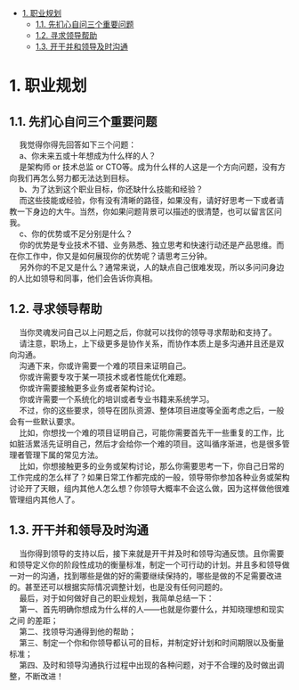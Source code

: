 
<!-- TOC -->

- [1. 职业规划](#1-职业规划)
    - [1.1. 先扪心自问三个重要问题](#11-先扪心自问三个重要问题)
    - [1.2. 寻求领导帮助](#12-寻求领导帮助)
    - [1.3. 开干并和领导及时沟通](#13-开干并和领导及时沟通)

<!-- /TOC -->

# 1. 职业规划
<!-- 
如何做好自己的职业规划？ 
https://mp.weixin.qq.com/s/IQJbROSwa6iDZ2Q3f_qBaQ
-->


## 1.1. 先扪心自问三个重要问题  
&emsp; 我觉得你得先回答如下三个问题：  
&emsp; a、你未来五或十年想成为什么样的人？  
&emsp; 是架构师 or 技术总监 or CTO等。成为什么样的人这是一个方向问题，没有方向我们再怎么努力都无法达到目标。  
&emsp; b、为了达到这个职业目标，你还缺什么技能和经验？  
&emsp; 而这些技能或经验，你有没有清晰的路径，如果没有，请好好思考一下或者请教一下身边的大牛。当然，你如果问题背景可以描述的很清楚，也可以留言区问我。  
&emsp; c、你的优势或不足分别是什么？  
&emsp; 你的优势是专业技术不错、业务熟悉、独立思考和快速行动还是产品思维。而在你工作中，你又是如何展现你的优势呢？请思考三分钟。  
&emsp; 另外你的不足又是什么？通常来说，人的缺点自己很难发现，所以多问问身边的人比如领导和同事，他们会告诉你真相。  

## 1.2. 寻求领导帮助
&emsp; 当你灵魂发问自己以上问题之后，你就可以找你的领导寻求帮助和支持了。  
&emsp; 请注意，职场上，上下级更多是协作关系，而协作本质上是多沟通并且还是双向沟通。  
&emsp; 沟通下来，你或许需要一个难的项目来证明自己。  
&emsp; 你或许需要专攻于某一项技术或者性能优化难题。  
&emsp; 你或许需要接触更多业务或者架构讨论。  
&emsp; 你或许需要一个系统化的培训或者专业书籍来系统学习。  
&emsp; 不过，你的这些要求，领导在团队资源、整体项目进度等全面考虑之后，一般会有一些默认要求。  
&emsp; 比如，你想找一个难的项目证明自己，可能你需要首先干一些重复的工作，比如脏活累活先证明自己，然后才会给你一个难的项目。这叫循序渐进，也是很多管理者管理下属的常见方法。  
&emsp; 比如，你想接触更多的业务或架构讨论，那么你需要思考一下，你自己日常的工作完成的怎么样了？如果日常工作都完成的一般，领导带你参加各种业务或架构讨论开了天眼，组内其他人怎么想？你领导大概率不会这么做，因为这样做他很难管理组内其他人了。  


## 1.3. 开干并和领导及时沟通  
&emsp; 当你得到领导的支持以后，接下来就是开干并及时和领导沟通反馈。且你需要和领导定义你的阶段性成功的衡量标准，制定一个可行动的计划。并且多和领导做一对一的沟通，找到哪些是做的好的需要继续保持的，哪些是做的不足需要改进的。甚至还可以根据实际情况调整计划，也是没有任何问题的。  
&emsp; 最后，对于如何做好自己的职业规划，我简单总结一下：  
&emsp; 第一、首先明确你想成为什么样的人——也就是你要什么，并知晓理想和现实之间 的差距；  
&emsp; 第二、找领导沟通得到他的帮助；  
&emsp; 第三、制定一个你和你领导都认可的目标，并制定好计划和时间期限以及衡量标准；  
&emsp; 第四、及时和领导沟通执行过程中出现的各种问题，对于不合理的及时做出调整，不断改进！  

